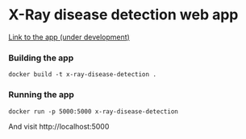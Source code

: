 # X-Ray disease detection web app

[Link to the app (under development)](https://arcane-thicket-47996.herokuapp.com)


### Building the app

```
docker build -t x-ray-disease-detection .
```

### Running the app

```
docker run -p 5000:5000 x-ray-disease-detection
```
And visit http://localhost:5000
